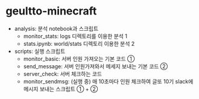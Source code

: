 # geultto-minecraft

- analysis: 분석 notebook과 스크립트
    - monitor_stats:  logs 디렉토리를 이용한 분석 1 
    - stats.ipynb: world/stats 디렉토리 이용한 분석 2
- scripts: 실행 스크립트
    - monitor_basic: 서버 인원 가져오는 기본 코드 ①
    - send_message: 서버 인원가져와서 메세지 보내는 기본 코드 ② 
    - server_check: 서버 체크하는 코드
    - monitor_sendmsg: (실행 중) 매 10초마다 인원 체크하여 글또 10기 slack에 메시지 보내는 스크립트 ① + ② 